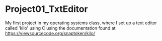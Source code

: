 # Project01_TxtEditor
My first project in my operating systems class, where I set up a text editor called 'kilo' using C using the documentation found at https://viewsourcecode.org/snaptoken/kilo/
